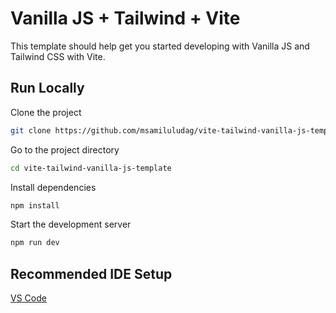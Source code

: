 # Vanilla JS + Tailwind + Vite

This template should help get you started developing with Vanilla JS and Tailwind CSS with Vite.


## Run Locally

Clone the project

```bash
git clone https://github.com/msamiluludag/vite-tailwind-vanilla-js-template.git
```

Go to the project directory

```bash
cd vite-tailwind-vanilla-js-template
```

Install dependencies

```bash
npm install
```

Start the development server

```bash
npm run dev
```

## Recommended IDE Setup

[VS Code](https://code.visualstudio.com/)
